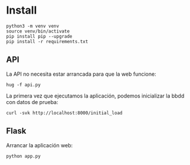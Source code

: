 # Install

```shell
python3 -m venv venv
source venv/bin/activate
pip install pip --upgrade
pip install -r requirements.txt
```

## API

La API no necesita estar arrancada para que la web funcione:

```shell
hug -f api.py
```

La primera vez que ejecutamos la aplicación, podemos inicializar la bbdd con datos de prueba:

```shell
curl -svk http://localhost:8000/initial_load
```

## Flask

Arrancar la aplicación web:

```shell
python app.py
```



